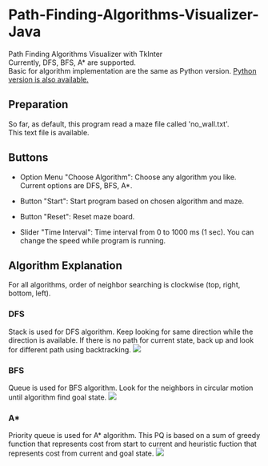 # Path-Finding-Algorithms-Visualizer-Java
Path Finding Algorithms Visualizer with TkInter<br>
Currently, DFS, BFS, A* are supported.<br>
Basic for algorithm implementation are the same as Python version.
[Python version is also available.](https://github.com/soma-y1029/Path-Finding-Algorithms-Visualizer-in-Java)


## Preparation
So far, as default, this program read a maze file called 'no_wall.txt'.<br>
This text file is available.


## Buttons
* Option Menu "Choose Algorithm":
Choose any algorithm you like. Current options are DFS, BFS, A*.

* Button "Start":
Start program based on chosen algorithm and maze. 

* Button "Reset":
Reset maze board.

* Slider "Time Interval":
Time interval from 0 to 1000 ms (1 sec).
You can change the speed while program is running.



## Algorithm Explanation
For all algorithms, order of neighbor searching is clockwise (top, right, bottom, left).

### DFS
Stack is used for DFS algorithm.
Keep looking for same direction while the direction is available. 
If there is no path for current state, back up and look for different path using backtracking.
![](https://i.imgur.com/E9vzKFi.gif)


### BFS
Queue is used for BFS algorithm.
Look for the neighbors in circular motion until algorithm find goal state. 
![](https://i.imgur.com/XzTnVfa.gif)


### A*
Priority queue is used for A* algorithm. This PQ is based on a sum of greedy function that represents cost from start to current and heuristic fuction that represents cost from current and goal state.
![](https://i.imgur.com/a3fFhUB.gif)






